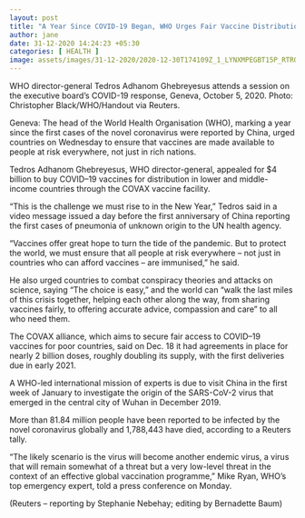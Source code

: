 ```yaml
---
layout: post
title: "A Year Since COVID-19 Began, WHO Urges Fair Vaccine Distribution To All"
author: jane 
date: 31-12-2020 14:24:23 +05:30 
categories: [ HEALTH ] 
image: assets/images/31-12-2020/2020-12-30T174109Z_1_LYNXMPEGBT15P_RTROPTP_4_HEALTH-CORONAVIRUS-WHOf.jpg
---
```

WHO director-general Tedros Adhanom Ghebreyesus attends a session on the executive board’s COVID-19 response, Geneva, October 5, 2020. Photo: Christopher Black/WHO/Handout via Reuters.

Geneva: The head of the World Health Organisation (WHO), marking a year since the first cases of the novel coronavirus were reported by China, urged countries on Wednesday to ensure that vaccines are made available to people at risk everywhere, not just in rich nations.

Tedros Adhanom Ghebreyesus, WHO director-general, appealed for $4 billion to buy COVID–19 vaccines for distribution in lower and middle-income countries through the COVAX vaccine facility.

“This is the challenge we must rise to in the New Year,” Tedros said in a video message issued a day before the first anniversary of China reporting the first cases of pneumonia of unknown origin to the UN health agency.

“Vaccines offer great hope to turn the tide of the pandemic. But to protect the world, we must ensure that all people at risk everywhere – not just in countries who can afford vaccines – are immunised,” he said.

He also urged countries to combat conspiracy theories and attacks on science, saying “The choice is easy,” and the world can “walk the last miles of this crisis together, helping each other along the way, from sharing vaccines fairly, to offering accurate advice, compassion and care” to all who need them.

The COVAX alliance, which aims to secure fair access to COVID–19 vaccines for poor countries, said on Dec. 18 it had agreements in place for nearly 2 billion doses, roughly doubling its supply, with the first deliveries due in early 2021.

A WHO-led international mission of experts is due to visit China in the first week of January to investigate the origin of the SARS-CoV-2 virus that emerged in the central city of Wuhan in December 2019.

More than 81.84 million people have been reported to be infected by the novel coronavirus globally and 1,788,443​ have died, according to a Reuters tally.

“The likely scenario is the virus will become another endemic virus, a virus that will remain somewhat of a threat but a very low-level threat in the context of an effective global vaccination programme,” Mike Ryan, WHO’s top emergency expert, told a press conference on Monday.

(Reuters – reporting by Stephanie Nebehay; editing by Bernadette Baum)